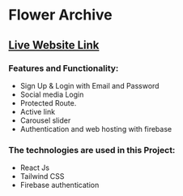 # Flower Archive
## [Live Website Link](https://flouriest-archive.web.app/)

### Features and Functionality:
- Sign Up & Login with Email and Password
- Social media Login
- Protected Route.
- Active link
- Carousel slider 
- Authentication and web hosting with firebase

### The technologies are used in this Project:
- React Js
- Tailwind CSS
- Firebase authentication

 

